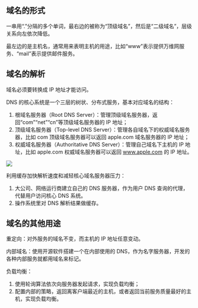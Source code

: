 ## 域名的形式

一串用“.”分隔的多个单词，最右边的被称为“顶级域名”，然后是“二级域名”，层级关系向左依次降低。

最左边的是主机名，通常用来表明主机的用途，比如“www”表示提供万维网服务、“mail”表示提供邮件服务。

## 域名的解析

域名必须要转换成 IP 地址才能访问。

DNS 的核心系统是一个三层的树状、分布式服务，基本对应域名的结构：

1. 根域名服务器（Root DNS Server）：管理顶级域名服务器，返回“com”“net”“cn”等顶级域名服务器的 IP 地址；
2. 顶级域名服务器（Top-level DNS Server）：管理各自域名下的权威域名服务器，比如 com 顶级域名服务器可以返回 apple.com 域名服务器的 IP 地址；
3. 权威域名服务器（Authoritative DNS Server）：管理自己域名下主机的 IP 地址，比如 apple.com 权威域名服务器可以返回 www.apple.com 的 IP 地址。

![](https://blog-1252173264.cos.ap-shanghai.myqcloud.com/1651755753797-30751dee-4073-4e2a-8401-ebdcae4af9e7.png)

利用缓存加快解析速度和减轻核心域名服务器压力：

1. 大公司、网络运行商建立自己的 DNS 服务器，作为用户 DNS 查询的代理，代替用户访问核心 DNS 系统。
2. 操作系统里对 DNS 解析结果做缓存。

## 域名的其他用途

重定向：对外服务的域名不变，而主机的 IP 地址任意变动。

内部域名：使用开源软件搭建一个在内部使用的 DNS，作为名字服务器，开发的各种内部服务就都用域名来标记。

负载均衡：

1. 使用轮询算法依次向服务器发起请求，实现负载均衡；
2. 配置内部的策略，返回离客户端最近的主机，或者返回当前服务质量最好的主机，实现负载均衡。
